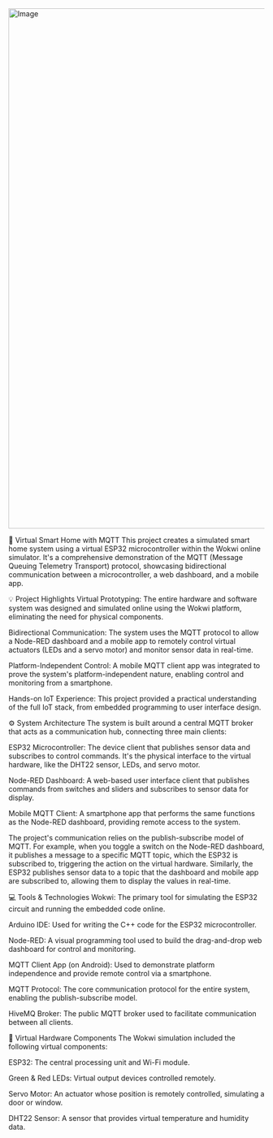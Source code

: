 <img width="1024" height="1024" alt="Image" src="https://github.com/user-attachments/assets/9a6cd590-4368-4e06-9685-4e7d2b400ef4" />



🏡 Virtual Smart Home with MQTT
This project creates a simulated smart home system using a virtual ESP32 microcontroller within the Wokwi online simulator. It's a comprehensive demonstration of the MQTT (Message Queuing Telemetry Transport) protocol, showcasing bidirectional communication between a microcontroller, a web dashboard, and a mobile app.

💡 Project Highlights
Virtual Prototyping: The entire hardware and software system was designed and simulated online using the Wokwi platform, eliminating the need for physical components.

Bidirectional Communication: The system uses the MQTT protocol to allow a Node-RED dashboard and a mobile app to remotely control virtual actuators (LEDs and a servo motor) and monitor sensor data in real-time.

Platform-Independent Control: A mobile MQTT client app was integrated to prove the system's platform-independent nature, enabling control and monitoring from a smartphone.

Hands-on IoT Experience: This project provided a practical understanding of the full IoT stack, from embedded programming to user interface design.

⚙️ System Architecture
The system is built around a central MQTT broker that acts as a communication hub, connecting three main clients:

ESP32 Microcontroller: The device client that publishes sensor data and subscribes to control commands. It's the physical interface to the virtual hardware, like the DHT22 sensor, LEDs, and servo motor.

Node-RED Dashboard: A web-based user interface client that publishes commands from switches and sliders and subscribes to sensor data for display.

Mobile MQTT Client: A smartphone app that performs the same functions as the Node-RED dashboard, providing remote access to the system.

The project's communication relies on the publish-subscribe model of MQTT. For example, when you toggle a switch on the Node-RED dashboard, it publishes a message to a specific MQTT topic, which the ESP32 is subscribed to, triggering the action on the virtual hardware. Similarly, the ESP32 publishes sensor data to a topic that the dashboard and mobile app are subscribed to, allowing them to display the values in real-time.

💻 Tools & Technologies
Wokwi: The primary tool for simulating the ESP32 circuit and running the embedded code online.

Arduino IDE: Used for writing the C++ code for the ESP32 microcontroller.

Node-RED: A visual programming tool used to build the drag-and-drop web dashboard for control and monitoring.

MQTT Client App (on Android): Used to demonstrate platform independence and provide remote control via a smartphone.

MQTT Protocol: The core communication protocol for the entire system, enabling the publish-subscribe model.

HiveMQ Broker: The public MQTT broker used to facilitate communication between all clients.

🔌 Virtual Hardware Components
The Wokwi simulation included the following virtual components:

ESP32: The central processing unit and Wi-Fi module.

Green & Red LEDs: Virtual output devices controlled remotely.

Servo Motor: An actuator whose position is remotely controlled, simulating a door or window.

DHT22 Sensor: A sensor that provides virtual temperature and humidity data.
